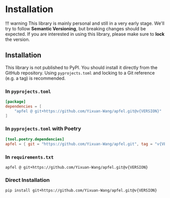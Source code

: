 # Installation


!!! warning
    This library is mainly personal and still in a very early stage. 
    We'll try to follow **Semantic Versioning**, but breaking changes should be expected. 
    If you are interested in using this library, please make sure to **lock** the version.


## Installation

This library is not published to PyPI.
You should install it directly from the GitHub repository.
Using `pyprojects.toml` and locking to a Git reference (e.g. a tag) is recommended.

### In `pyprojects.toml`

```toml
[package]
dependencies = [
    "apfel @ git+https://github.com/Yixuan-Wang/apfel.git@v{VERSION}"
]
```

### In `pyprojects.toml` with Poetry

```toml
[tool.poetry.dependencies]
apfel = { git = "https://github.com/Yixuan-Wang/apfel.git", tag = "v{VERSION}" }
```

### In `requirements.txt`

```plaintext
apfel @ git+https://github.com/Yixuan-Wang/apfel.git@v{VERSION}
```

### Direct Installation

```bash
pip install git+https://github.com/Yixuan-Wang/apfel.git@v{VERSION}
```
